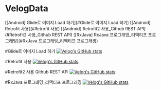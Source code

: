 # VelogData
[[Android] Glide로 이미지 Load 하기](#Glide로 이미지 Load 하기)
[[Android] Retrofit 사용](#Retrofit 사용)
[[Android] Retrofit2 사용_Github REST API](#Retrofit2 사용_Github REST API)
[[RxJava] RxJava 프로그래밍_리액티프 프로그래밍](#RxJava 프로그래밍_리액티프 프로그래밍)


#Glide로 이미지 Load 하기
[![Velog's GitHub stats](https://velog-readme-stats.vercel.app/api?name=jiwon3378)](https://velog.io/@jiwon3378/Android-Glide-%EB%A1%9C-%EC%9D%B4%EB%AF%B8%EC%A7%80-Load%ED%95%98%EA%B8%B0)


#Retrofit 사용
[![Velog's GitHub stats](https://velog-readme-stats.vercel.app/api?name=jiwon3378)](https://velog.io/@jiwon3378/AndroidRetrofit%EC%9C%BC%EB%A1%9C-Rest-API%EB%A5%BC-%EC%82%AC%EC%9A%A9)


#Retrofit2 사용 Github REST API
[![Velog's GitHub stats](https://velog-readme-stats.vercel.app/api?name=jiwon3378)](https://velog.io/@jiwon3378/Android-Retrofit2-%EC%82%AC%EC%9A%A9-Github-REST-API)


#RxJava 프로그래밍_리액티프 프로그래밍
[![Velog's GitHub stats](https://velog-readme-stats.vercel.app/api?name=jiwon3378)](https://velog.io/@jiwon3378/RxJava-RxJava-%ED%94%84%EB%A1%9C%EA%B7%B8%EB%9E%98%EB%B0%8D-%EB%A6%AC%EC%95%A1%ED%8B%B0%ED%94%84-%ED%94%84%EB%A1%9C%EA%B7%B8%EB%9E%98%EB%B0%8D)

